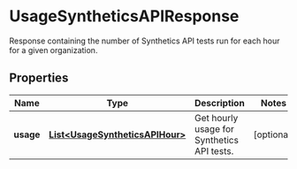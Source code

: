 

# UsageSyntheticsAPIResponse

Response containing the number of Synthetics API tests run for each hour for a given organization.

## Properties

Name | Type | Description | Notes
------------ | ------------- | ------------- | -------------
**usage** | [**List&lt;UsageSyntheticsAPIHour&gt;**](UsageSyntheticsAPIHour.md) | Get hourly usage for Synthetics API tests. |  [optional]



